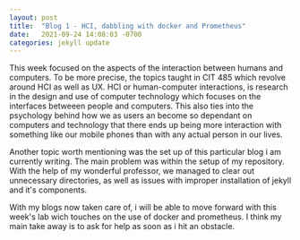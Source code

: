 ```yaml
---
layout: post
title:  "Blog 1 - HCI, dabbling with docker and Prometheus"
date:   2021-09-24 14:08:03 -0700
categories: jekyll update
---
```

This week focused on the aspects of the interaction between humans and computers. To be more precise, the topics taught in CIT 485 which revolve around HCI as well as UX. HCI or human-computer interactions, is research in the design and use of computer technology which focuses on the interfaces betweeen people and computers. This also ties into the psychology behind how we as users an become so dependant on computers and technology that there ends up being more interaction with something like our mobile phones than with any actual person in our lives.

Another topic worth mentioning was the set up of this particular blog i am currently writing. The main problem was within the setup of my repository. With the help of my wonderful professor, we managed to clear out unnecessary directories, as well as issues with improper installation of jekyll and it's components.

With my blogs now taken care of, i will be able to move forward with this week's lab wich touches on the use of docker and prometheus. I think my main take away is to ask for help as soon as i hit an obstacle. 
